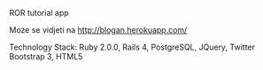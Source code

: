 ROR tutorial app

Moze se vidjeti na http://blogan.herokuapp.com/

Technology Stack:
Ruby 2.0.0,
Rails 4,
PostgreSQL,
JQuery,
Twitter Bootstrap 3,
HTML5

